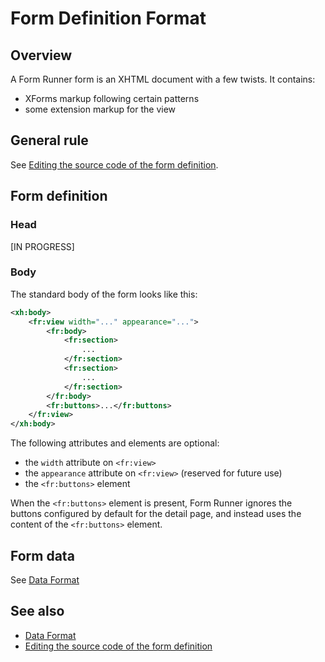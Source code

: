 # Form Definition Format

## Overview

A Form Runner form is an XHTML document with a few twists. It contains:

- XForms markup following certain patterns
- some extension markup for the view

## General rule

See [Editing the source code of the form definition](/form-builder/edit-source.md).

## Form definition

### Head

[IN PROGRESS]

### Body

The standard body of the form looks like this:

```xml
<xh:body>
    <fr:view width="..." appearance="...">
        <fr:body>
            <fr:section>
                ...
            </fr:section>
            <fr:section>
                ...
            </fr:section>
        </fr:body>
        <fr:buttons>...</fr:buttons>
    </fr:view>
</xh:body>
```

The following attributes and elements are optional:

- the `width` attribute on `<fr:view>`
- the `appearance` attribute on `<fr:view>` (reserved for future use)
- the `<fr:buttons>` element

When the `<fr:buttons>` element is present, Form Runner ignores the buttons configured by default for the detail page, and instead uses the content of the `<fr:buttons>` element.

## Form data

See [Data Format](/form-runner/data-format/form-data.md)

## See also

- [Data Format](/form-runner/data-format/form-data.md)
- [Editing the source code of the form definition](/form-builder/edit-source.md)